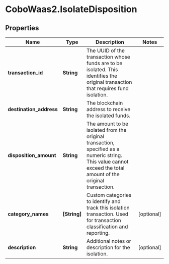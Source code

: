 # CoboWaas2.IsolateDisposition

## Properties

Name | Type | Description | Notes
------------ | ------------- | ------------- | -------------
**transaction_id** | **String** | The UUID of the transaction whose funds are to be isolated. This identifies the original transaction that requires fund isolation. | 
**destination_address** | **String** | The blockchain address to receive the isolated funds. | 
**disposition_amount** | **String** | The amount to be isolated from the original transaction, specified as a numeric string. This value cannot exceed the total amount of the original transaction.  | 
**category_names** | **[String]** | Custom categories to identify and track this isolation transaction. Used for transaction classification and reporting. | [optional] 
**description** | **String** | Additional notes or description for the isolation. | [optional] 


